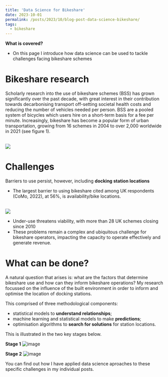 ```yaml
---
title: 'Data Science for Bikeshare'
date: 2023-10-01
permalink: /posts/2023/10/blog-post-data-science-bikeshare/
tags:
  - bikeshare
---
```

**What is covered?**
- On this page I introduce how data science can be used to tackle challenges facing bikeshare schemes 

Bikeshare research
===
Scholarly research into the use of bikeshare schemes (BSS) has grown significantly over the past decade, with great interest in their contribution towards decarbonising transport  off-setting societal health costs  and reducing the number of vehicles needed per person. BSS are a pooled system of bicycles which users hire on a short-term basis for a fee per minute. Increasingly, bikeshare has become a popular form of urban transportation, growing from 16 schemes in 2004 to over 2,000 worldwide in 2021 (see figure 1).

<br/><img src='https://p91g.github.io/patrick-moore.github.io/images/2023-06-30 11_46_32-Microsoft Word - Meddin map mid-2022 report_FINAL.docx (2).png'>


Challenges
===
Barriers to use persist, however, including  **docking station locations**
- The largest barrier to using bikeshare cited among UK respondents (CoMo, 2022), at 56%, is availability/bike locations. 

<br/><img src='https://p91g.github.io/patrick-moore.github.io/images/find_bss.png'>

- Under-use threatens viability, with more than 28 UK schemes closing since 2010
- These problems remain a complex and ubiquitous challenge for bikeshare operators, impacting the capacity to operate effectively and generate revenue. 

What can be done?
===
A natural question that arises is: what are the factors that determine bikeshare use and how can they inform bikeshare operations?
My research focussed on the influence of the built environment in order to inform and optimise the location of docking stations. 

This comprised of three methodological components:
- statistical models to **understand relationships**;
- machine learning and statistical models to make **predictions**;
- optimisation algorithms to **search for solutions** for station locations. 

This is illustrated in the two key stages below.

**Stage 1**
![image](https://github.com/p91g/patrick-moore.github.io/assets/93223269/6d72e701-21f3-4818-a977-a249a2d39ced)

**Stage 2**
![image](https://github.com/p91g/patrick-moore.github.io/assets/93223269/56572c40-6bd9-46a7-ae77-35b22dde9f4f)


You can find out how I have applied data science aproaches to these specific challenges in my individual posts. 
